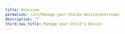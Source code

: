 ```yaml
---
title: Overview
permalink: /ict/Manage-your-Childs-Device/overview/
description: ""
third_nav_title: Manage your Child's Device
---
```

